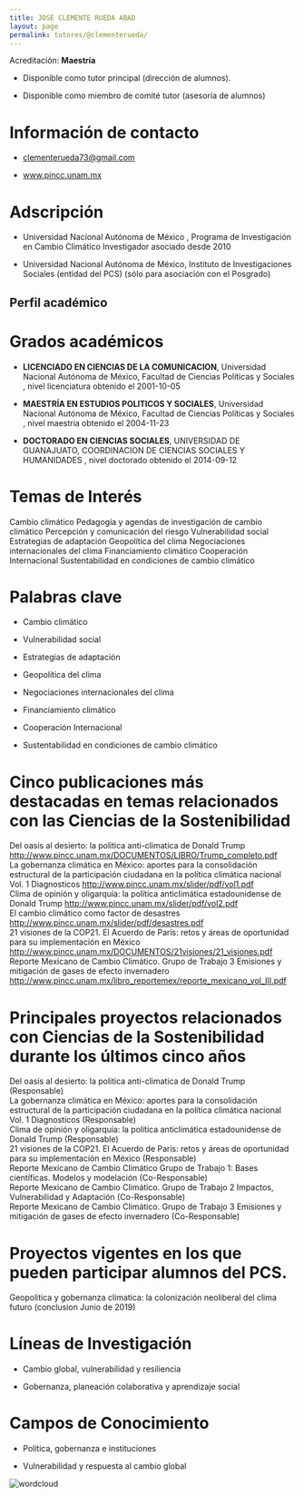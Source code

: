 ```yaml
---
title: JOSE CLEMENTE RUEDA ABAD
layout: page
permalink: tutores/@clementerueda/
---
```


Acreditación: **Maestría**


 - Disponible como tutor principal (dirección de alumnos).


 - Disponible como miembro de comité tutor (asesoría de alumnos)





# Información de contacto

 - <clementerueda73@gmail.com>


 - <a href="http://www.pincc.unam.mx" rel="nofollow">www.pincc.unam.mx</a>




# Adscripción


 - Universidad Nacional Autónoma de México , Programa de Investigación en Cambio Climático      Investigador asociado  desde 2010
 

 - Universidad Nacional Autónoma de México, Instituto de Investigaciones Sociales (entidad del PCS) (sólo para asociación con el Posgrado)  





## Perfil académico


# Grados académicos


 - **LICENCIADO EN CIENCIAS DE LA COMUNICACION**, Universidad Nacional Autónoma de México, Facultad de Ciencias Políticas y Sociales , nivel licenciatura obtenido el 2001-10-05

 - **MAESTRÍA EN ESTUDIOS POLITICOS Y SOCIALES**, Universidad Nacional Autónoma de México, Facultad de Ciencias Políticas y Sociales , nivel maestria obtenido el 2004-11-23

 - **DOCTORADO EN CIENCIAS SOCIALES**, UNIVERSIDAD DE GUANAJUATO, COORDINACION DE CIENCIAS SOCIALES Y HUMANIDADES , nivel doctorado obtenido el 2014-09-12




# Temas de Interés

Cambio climático
Pedagogía y agendas de investigación de cambio climático
Percepción y comunicación del riesgo
Vulnerabilidad social
Estrategias de adaptación 
Geopolítica del clima
Negociaciones internacionales del clima 
Financiamiento climático
Cooperación Internacional 
Sustentabilidad en condiciones de cambio climático



# Palabras clave


 - Cambio climático

 - Vulnerabilidad social

 - Estrategias de adaptación 

 - Geopolítica del clima

 - Negociaciones internacionales del clima 

 - Financiamiento climático

 - Cooperación Internacional 

 - Sustentabilidad en condiciones de cambio climático




# Cinco publicaciones más destacadas en temas relacionados con las Ciencias de la Sostenibilidad

Del oasis al desierto: la politica anti-climatica de Donald Trump http://www.pincc.unam.mx/DOCUMENTOS/LIBRO/Trump_completo.pdf<br />La gobernanza climática en México: aportes para la consolidación estructural de la participación ciudadana en la política climática nacional Vol. 1 Diagnosticos http://www.pincc.unam.mx/slider/pdf/vol1.pdf<br />Clima de opinión y oligarquía: la política anticlimática estadounidense de Donald Trump  http://www.pincc.unam.mx/slider/pdf/vol2.pdf<br />El cambio climático como factor de desastres http://www.pincc.unam.mx/slider/pdf/desastres.pdf<br />21 visiones de la COP21. El Acuerdo de París: retos y áreas de oportunidad para su implementación en México http://www.pincc.unam.mx/DOCUMENTOS/21visiones/21_visiones.pdf<br />Reporte Mexicano de Cambio Climático. Grupo de Trabajo 3 Emisiones y mitigación de gases de efecto invernadero http://www.pincc.unam.mx/libro_reportemex/reporte_mexicano_vol_III.pdf




# Principales proyectos relacionados con Ciencias de la Sostenibilidad durante los últimos cinco años

Del oasis al desierto: la politica anti-climatica de Donald Trump (Responsable)<br />La gobernanza climática en México: aportes para la consolidación estructural de la participación ciudadana en la política climática nacional Vol. 1 Diagnosticos (Responsable)<br />Clima de opinión y oligarquía: la política anticlimática estadounidense de Donald Trump  (Responsable) <br />21 visiones de la COP21. El Acuerdo de París: retos y áreas de oportunidad para su implementación en México (Responsable)<br />Reporte Mexicano de Cambio Climático Grupo de Trabajo 1: Bases científicas. Modelos y modelación (Co-Responsable)<br />Reporte Mexicano de Cambio Climático. Grupo de Trabajo 2 Impactos, Vulnerabilidad y Adaptación (Co-Responsable)<br />Reporte Mexicano de Cambio Climático. Grupo de Trabajo 3 Emisiones y mitigación de gases de efecto invernadero (Co-Responsable) 




# Proyectos vigentes en los que pueden participar alumnos del PCS.

Geopolitica y gobernanza climatica: la colonización neoliberal del clima futuro (conclusion Junio de 2019)




# Líneas de Investigación


 - Cambio global, vulnerabilidad y resiliencia

 - Gobernanza, planeación colaborativa y aprendizaje social





# Campos de Conocimiento

 - Política, gobernanza e instituciones

 - Vulnerabilidad y respuesta al cambio global



![wordcloud](https://sostenibilidad.posgrado.unam.mx/media/perfil-academico/353/wordcloud.png)

